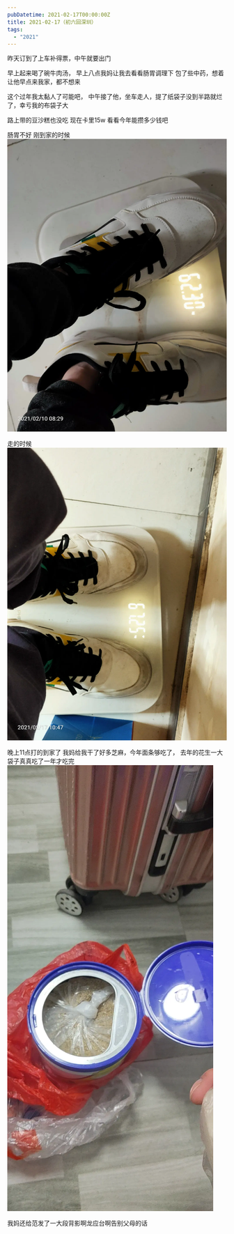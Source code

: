 ```yaml
---
pubDatetime: 2021-02-17T00:00:00Z
title: 2021-02-17（初六回深圳）
tags:
  - "2021"
---
```


昨天订到了上车补得票，中午就要出门

早上起来喝了碗牛肉汤， 早上八点我妈让我去看看肠胃调理下
包了些中药，想着让他早点来我家，都不想来

这个过年我太黏人了可能吧， 中午接了他，坐车走人，提了纸袋子没到半路就烂了，幸亏我的布袋子大

路上带的豆沙糕也没吃
现在卡里15w
看看今年能攒多少钱吧

肠胃不好
刚到家的时候
![](../../img/6904315-3c4a4eaec978ca95.jpg)

走的时候![](../../img/6904315-8ec1e01a0316006e.jpg)

晚上11点打的到家了 我妈给我干了好多芝麻，今年面条够吃了， 去年的花生一大袋子真真吃了一年才吃完
![](../../img/6904315-28a2957990690f0f.jpg)

我妈还给范发了一大段背影啊龙应台啊告别父母的话

